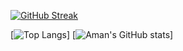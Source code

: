 [![GitHub Streak](https://streak-stats.demolab.com?user=aman1820&theme=highcontrast)](https://git.io/streak-stats)

[![Top Langs](https://github-readme-stats.vercel.app/api/top-langs/?username=aman1820&theme=highcontrast&layout=compact)] [![Aman's GitHub stats](https://github-readme-stats.vercel.app/api?username=aman1820&count_private=true&show_icons=true&theme=highcontrast&hide=stars)]


